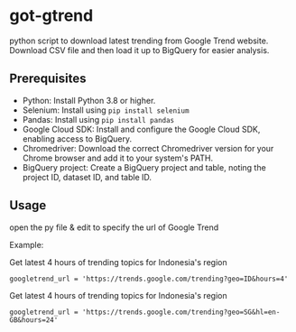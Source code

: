 # got-gtrend
python script to download latest trending from Google Trend website. Download CSV file and then load it up to BigQuery for easier analysis.

## Prerequisites
- Python: Install Python 3.8 or higher.
- Selenium: Install using ```pip install selenium```
- Pandas: Install using ```pip install pandas```
- Google Cloud SDK: Install and configure the Google Cloud SDK, enabling access to BigQuery.
- Chromedriver: Download the correct Chromedriver version for your Chrome browser and add it to your system's PATH.
- BigQuery project: Create a BigQuery project and table, noting the project ID, dataset ID, and table ID.

## Usage
open the py file & edit to specify the url of Google Trend

Example:

Get latest 4 hours of trending topics for Indonesia's region

```googletrend_url = 'https://trends.google.com/trending?geo=ID&hours=4'```


Get latest 4 hours of trending topics for Indonesia's region

```googletrend_url = 'https://trends.google.com/trending?geo=SG&hl=en-GB&hours=24'```
